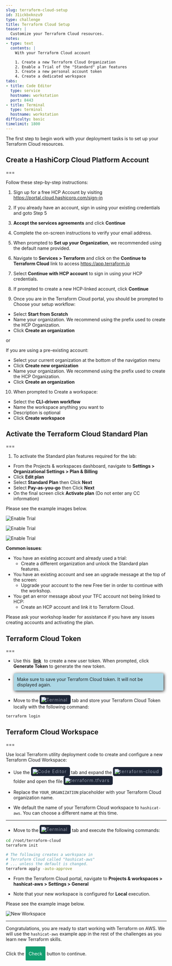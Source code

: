 ```yaml
---
slug: terraform-cloud-setup
id: 31ickbxknzu9
type: challenge
title: Terraform Cloud Setup
teaser: |
  Customize your Terraform Cloud resources.
notes:
- type: text
  contents: |
    With your Terraform Cloud account

    1. Create a new Terraform Cloud Organization
    2. Enable a Trial of the "Standard" plan features
    3. Create a new personal account token
    4. Create a dedicated workspace
tabs:
- title: Code Editor
  type: service
  hostname: workstation
  port: 8443
- title: Terminal
  type: terminal
  hostname: workstation
difficulty: basic
timelimit: 1800
---
```

<style>
  v {
    display: inline-flex;
    color: white;
    background-color: rgb(17, 158, 111);
    align-items: center;
    justify-content: center;
    font-size: 14px;
    padding: 10px;
    border-radius: 2px;
    height: 24px;
  }

  r {
    display: inline-flex;
    color: white;
    background-color: #c73445;
    align-items: center;
    justify-content: center;
    font-size: 14px;
    padding: 10px;
    border-radius: 2px;
    height: 24px;
  }

  m {
    display: inline-flex;
    color: white;
    background-color: #584ED5;
    align-items: center;
    justify-content: center;
    font-size: 14px;
    padding: 10px;
    height: 24px;
    border-radius: 5px;
    border: 1px solid rgba(151,159,175,1);
  }

  x {
    display: inline-flex;
    border-radius: 5px;
    border: 1px solid rgba(151,159,175,1);
    /* background-color: rgba(151,159,175,1); */
    /* background-color: rgba(30,38,55,1); */
    color: rgba(151,159,175,1);
    padding: 2px 10px 2px 10px;
    font-size: 14px;
    letter-spacing: 1.2px;
    align-items: center;
    justify-content: center;
    height: 24px;
  }

  t {
    display: inline-flex;
    border-radius: 5px;
    background-color: rgba(30,38,55,1);
    color: rgba(151,159,175,1);
    padding: 2px 10px 2px 5px;
    font-size: 14px;
    letter-spacing: 1.2px;
    align-items: center;
    justify-content: center;
    height: 24px;
  }

  t > a img {
    display: inline-block;
  }

o {
  color:#BA55D3;
  padding: 0 5px;
  font-weight: bold;
  text-decoration: none;
}

o:hover {
  text-decoration: underline;
}

lb {
  display: flex;
  color: #222;
  background-color: lightblue;
  padding: 10px;
  margin: 10px 10px 10px 1px;
  border-radius: 3px;
  box-shadow: 2px 2px 10px;
}

w {
  display: inline-flex;
  border-radius: 5px;
  border: 1px solid rgba(88,78,213,1);
  background-color: rgba(250,250,250,1);
  color: #584ED5;
  padding: 2px 10px 2px 5px;
  font-size: 14px;
  /* font-weight: bold; */
  align-items: center;
  justify-content: center;
  height: 24px;
}

</style>
The first step to begin work with your deployment tasks is to set up your Terraform Cloud resources.

## Create a HashiCorp Cloud Platform Account

===

Follow these step-by-step instructions:

1. Sign up for a free HCP Account by visiting https://portal.cloud.hashicorp.com/sign-in

2. If you already have an account, sign in using your existing credentials and goto Step 5

3. **Accept the services agreements** and click **Continue**

4. Complete the on-screen instructions to verify your email address.

5. When prompted to **Set up your Organization**, we recommended using the default name provided.

6. Navigate to **Services > Terraform** and click on the **Continue to Terraform Cloud** link to access https://app.terraform.io

7. Select **Continue with HCP account** to sign in using your HCP credentials.

8. If prompted to create a new HCP-linked account, click  **Continue**

9. Once you are in the Terraform Cloud portal, you should be prompted to Choose your setup workflow:

  * Select  **Start from Scratch** 
  * Name your organization.  We recommend using the prefix  used to create the HCP Organization.
  * Click **Create an organization**

or

If you are using a pre-existing account:

  * Select your current organization at the bottom of the navigation menu
  * Click **Create new organization**
  * Name your organization.  We recommend using the prefix  used to create the HCP Organization.
  * Click **Create an organization**

10. When prompted to Create a workspace:

* Select the **CLI-driven workflow** 
* Name the workspace anything you want to
* Description is optional 
* Click **Create workspace**
	
## Activate the Terraform Cloud Standard Plan

===

1. To activate the Standard plan features required for the lab:

* From the Projects & workspaces dashboard, navigate to **Settings > Organizational Settings > Plan & Billing** 
* Click **Edit plan**
* Select **Standard Plan** then Click  **Next**
* Select **Pay-as-you-go** then Click **Next**
* On the final screen click **Activate plan** (Do not enter any CC information)

Please see the example images below.

![Enable Trial](../assets/enable_trial_2.png)

![Enable Trial](../assets/enable_payg.png)

![Enable Trial](../assets/activate_trial.png)

**Common issues**:

* You have an existing account and already used a trial:
  * Create a different organization and unlock the Standard plan features.
* You have an existing account and see an upgrade message at the top of the screen:
  * Upgrade your account to the new Free tier in order to continue with the workshop.
* You get an error message about your TFC account not being linked to HCP:
  * Create an HCP account and link it to Terraform Cloud.

Please ask your workshop leader for assistance if you have any issues creating accounts and activating the plan.

## Terraform Cloud Token

===

* Use this <o>[link](https://app.terraform.io/app/settings/tokens?source=terraform-login)</o> to create a new user token. When prompted, click  **Generate Token** to generate the new token.

* <lb>Make sure to save your Terraform Cloud token. It will not be displayed again.</lb>

* Move to the <t><img src="../assets/shell.png"/>Terminal</t> tab and store your Terraform Cloud Token locally with the following command:

```bash
terraform login


```

## Terraform Cloud Workspace

===

Use local Terraform utility deployment code to create and configure a new Terraform Cloud Workspace:

* Use the <t><img src="../assets/web.png"/>Code Editor</t> tab and expand the <t><img src="../assets/folder.png"/>terraform-cloud</t> folder and open the file <t><img src="../assets/tf-icon.png"/>terraform.tfvars</t>

* Replace the `YOUR_ORGANIZATION` placeholder with your Terraform Cloud organization name.

* We default the name of your Terraform Cloud workspace to `hashicat-aws`. You can choose a different name at this time.

---

* Move to the <t><img src="../assets/shell.png"/>Terminal</t> tab and execute the following commands:

```bash
cd /root/terraform-cloud
terraform init

# The following creates a workspace in
# Terraform Cloud called "hashicat-aws"
# ... unless the default is changed.
terraform apply -auto-approve


```

* From the Terraform Cloud portal, navigate to **Projects & workspaces > hashicat-aws > Settings > General**

* Note that your new workspace is configured for **Local** execution.

Please see the example image below.

![New Workspace](../assets/new_workspace.png)

---

Congratulations, you are ready to start working with Terraform on AWS. We will use the `hashicat-aws` example app in the rest of the challenges as you learn new Terraform skills.

Click the <v>Check</v> button to continue.

